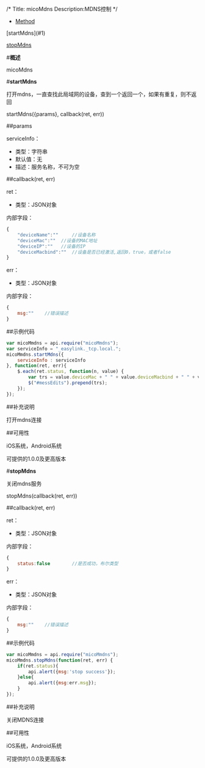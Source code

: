 /*
Title: micoMdns
Description:MDNS控制
*/

<ul id="tab" class="clearfix">
	<li class="active"><a href="#method-content">Method</a></li>
</ul>
<div id="method-content">

<div class="outline">
[startMdns](#1)<br/>

[stopMdns](#2)
</div>

#**概述**

micoMdns

#**startMdns**<div id="1"></div>

打开mdns，一直查找此局域网的设备，查到一个返回一个，如果有重复，则不返回

startMdns({params}, callback(ret, err))

##params

serviceInfo：

- 类型：字符串
- 默认值：无
- 描述：服务名称，不可为空

##callback(ret, err)

ret：

- 类型：JSON对象

内部字段：

```js
{
	"deviceName":""		//设备名称
	"deviceMac":""	//设备的MAC地址
	"deviceIP":""	//设备的IP
	"deviceMacbind":""	//设备是否已经激活,返回0，true，或者false
}
```

err：

- 类型：JSON对象

内部字段：

```js
{
	msg:""    //错误描述
}
```

##示例代码

```js
var micoMmdns = api.require("micoMmdns");
var serviceInfo = "_easylink._tcp.local.";
micoMmdns.startMdns({
	serviceInfo : serviceInfo
}, function(ret, err){
	$.each(ret.status, function(n, value) {
		var trs = value.deviceMac + " " + value.deviceMacbind + " " + value.deviceIP + "<br/>";
		$("#messEdits").prepend(trs);
	});
});
```

##补充说明

打开mdns连接

##可用性

iOS系统，Android系统

可提供的1.0.0及更高版本


#**stopMdns**<div id="5"></div>

关闭mdns服务

stopMdns(callback(ret, err))

##callback(ret, err)

ret：

- 类型：JSON对象

内部字段：

```js
{
	status:false		//是否成功，布尔类型
}
```

err：

- 类型：JSON对象

内部字段：

```js
{
	msg:""    //错误描述
}
```
##示例代码

```js
var micoMmdns = api.require("micoMmdns");
micoMmdns.stopMdns(function(ret, err) {
	if(ret.status){
		api.alert({msg:'stop success'});
    }else{
		api.alert({msg:err.msg});
    }
});
```

##补充说明

关闭MDNS连接

##可用性

iOS系统，Android系统

可提供的1.0.0及更高版本
